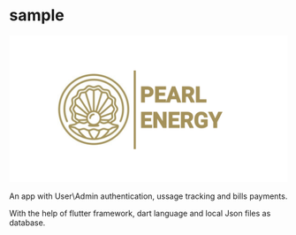 # sample

![PearlEnergy Logo](https://github.com/nayaksomkar/PearlEnergy/blob/master/assets/images/logo.png)

An app with User\Admin authentication, ussage tracking and bills payments.

With the help of flutter framework, dart language and local Json files as database.
